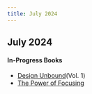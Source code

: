 ```yaml
---
title: July 2024
---
```


## July 2024

#### In-Progress Books

- [Design Unbound](https://www.desunbound.com)(Vol. 1)
- [The Power of Focusing](https://www.goodreads.com/en/book/show/408265.The_Power_of_Focusing)
